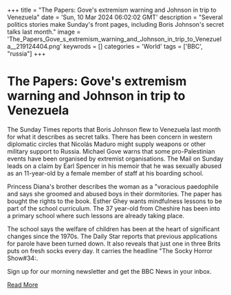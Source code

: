 +++
title = "The Papers:  Gove's extremism warning and Johnson in trip to Venezuela"
date = 'Sun, 10 Mar 2024 06:02:02 GMT'
description = "Several politics stories make Sunday's front pages, including Boris Johnson's secret talks last month."
image = 'The_Papers_Gove_s_extremism_warning_and_Johnson_in_trip_to_Venezuela__219124404.png'
keywrods =  []
categories = 'World'
tags = ['BBC', "russia"]
+++

# The Papers:  Gove's extremism warning and Johnson in trip to Venezuela

The Sunday Times reports that Boris Johnson flew to Venezuela last month for what it describes as secret talks.
There has been concern in western diplomatic circles that Nicolás Maduro might supply weapons or other military support to Russia.
Michael Gove warns that some pro-Palestinian events have been organised by extremist organisations.
The Mail on Sunday leads on a claim by Earl Spencer in his memoir that he was sexually abused as an 11-year-old by a female member of staff at his boarding school.

Princess Diana<bb>'s brother describes the woman as a <bb>"voracious paedophile and says she groomed and abused boys in their dormitories.
The paper has bought the rights to the book.
Esther Ghey wants mindfulness lessons to be part of the school curriculum.
The 37 year-old from Cheshire has been into a primary school where such lessons are already taking place.

The school says the welfare of children has been at the heart of significant changes since the 1970s.
The Daily Star reports that previous applications for parole have been turned down.
It also reveals that just one in three Brits puts on fresh socks every day.
It carries the headline <bb>"The Socky Horror Show<bb>#34:.

Sign up for our morning newsletter and get the BBC News in your inbox.


[Read More](https://www.bbc.co.uk/news/blogs-the-papers-68526001)
